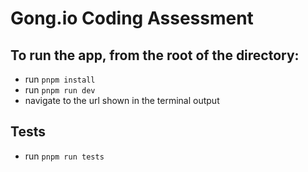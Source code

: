 # Gong.io Coding Assessment

## To run the app, from the root of the directory:
* run `pnpm install`
* run `pnpm run dev`
* navigate to the url shown in the terminal output

## Tests
* run `pnpm run tests`
